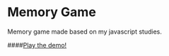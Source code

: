 # Memory Game
Memory game made based on my javascript studies.

####[Play the demo!](http://hevertoncastro.com.br/temp/memory-game/)

